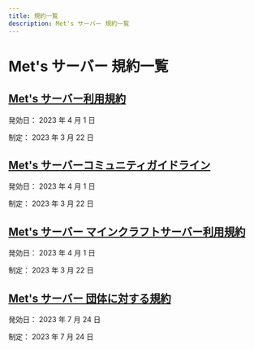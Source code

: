```yaml
---
title: 規約一覧
description: Met's サーバー 規約一覧
---
```


# Met's サーバー 規約一覧

## [Met's サーバー利用規約](/legal/terms)

発効日： 2023 年 4 月 1 日

制定： 2023 年 3 月 22 日

## [Met's サーバーコミュニティガイドライン](/legal/community-guideline)

発効日： 2023 年 4 月 1 日

制定： 2023 年 3 月 22 日

## [Met's サーバー マインクラフトサーバー利用規約](/legal/minecraft)

発効日： 2023 年 4 月 1 日

制定： 2023 年 3 月 22 日

## [Met's サーバー 団体に対する規約](/legal/group)

発効日： 2023 年 7 月 24 日

制定： 2023 年 7 月 24 日
